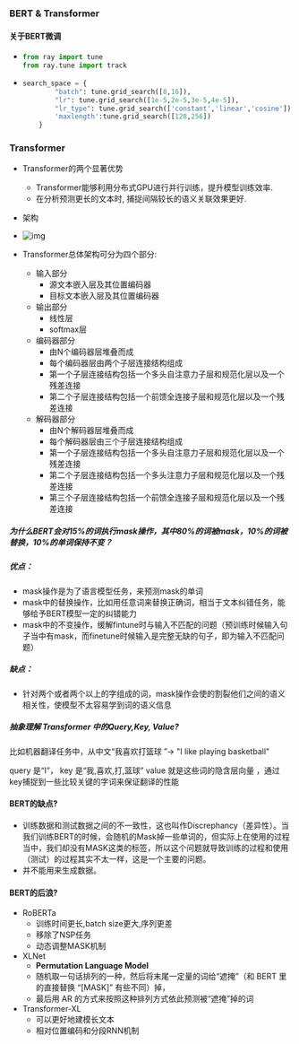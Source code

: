 ### BERT & Transformer

#### 关于BERT微调

- ```python
  from ray import tune
  from ray.tune import track
  ```

- ```python
  search_space = {
          "batch": tune.grid_search([8,16]),
          "lr": tune.grid_search([1e-5,2e-5,3e-5,4e-5]),
          "lr_type": tune.grid_search(['constant','linear','cosine']),
          'maxlength':tune.grid_search([128,256])
      }
  ```

  

### Transformer

- Transformer的两个显著优势
  - Transformer能够利用分布式GPU进行并行训练，提升模型训练效率.     
  - 在分析预测更长的文本时, 捕捉间隔较长的语义关联效果更好.   
- 架构
- ![img](http://121.199.45.168:8001/img/4.png)

- Transformer总体架构可分为四个部分:
  - 输入部分
    - 源文本嵌入层及其位置编码器
    - 目标文本嵌入层及其位置编码器
  - 输出部分
    - 线性层
    - softmax层
  - 编码器部分
    - 由N个编码器层堆叠而成
    - 每个编码器层由两个子层连接结构组成
    - 第一个子层连接结构包括一个多头自注意力子层和规范化层以及一个残差连接
    - 第二个子层连接结构包括一个前馈全连接子层和规范化层以及一个残差连接
  - 解码器部分
    - 由N个解码器层堆叠而成
    - 每个解码器层由三个子层连接结构组成
    - 第一个子层连接结构包括一个多头自注意力子层和规范化层以及一个残差连接
    - 第二个子层连接结构包括一个多头注意力子层和规范化层以及一个残差连接
    - 第三个子层连接结构包括一个前馈全连接子层和规范化层以及一个残差连接

##### 为什么BERT会对15%的词执行mask操作，其中80%的词被mask，10%的词被替换，10%的单词保持不变？

##### 优点：

- mask操作是为了语言模型任务，来预测mask的单词
- mask中的替换操作，比如用任意词来替换正确词，相当于文本纠错任务，能够给予BERT模型一定的纠错能力
- mask中的不变操作，缓解fintune时与输入不匹配的问题（预训练时候输入句子当中有mask，而finetune时候输入是完整无缺的句子，即为输入不匹配问题）

##### 缺点：

- 针对两个或者两个以上的字组成的词，mask操作会使的割裂他们之间的语义相关性，使模型不太容易学到词的语义信息

##### 抽象理解 Transformer 中的Query,Key, Value?

比如机器翻译任务中，从中文“我喜欢打篮球 ”$\rightarrow$ "I like playing basketball"

query 是“I”， key 是“我,喜欢,打,篮球” value 就是这些词的隐含层向量 ，通过key捕捉到一些比较关键的字词来保证翻译的性能

#### BERT的缺点?

- 训练数据和测试数据之间的不一致性，这也叫作Discrephancy（差异性）。当我们训练BERT的时候，会随机的Mask掉一些单词的，但实际上在使用的过程当中，我们却没有MASK这类的标签，所以这个问题就导致训练的过程和使用（测试）的过程其实不太一样，这是一个主要的问题。 
- 并不能用来生成数据。

#### BERT的后浪?

- RoBERTa
  - 训练时间更长,batch size更大,序列更差
  - 移除了NSP任务
  - 动态调整MASK机制
- XLNet
  - **Permutation Language Model**
  - 随机取一句话排列的一种，然后将末尾一定量的词给“遮掩”（和 BERT 里的直接替换 “[MASK]” 有些不同）掉，
  - 最后用 AR 的方式来按照这种排列方式依此预测被“遮掩”掉的词
- Transformer-XL
  - 可以更好地建模长文本
  - 相对位置编码和分段RNN机制

